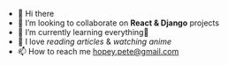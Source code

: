 - 👋 Hi there
- 👀 I’m looking to collaborate on **React & Django** projects
- 🌱 I’m currently learning everything🤣
- 💞️ I love *reading articles* & *watching anime*
- 📫 How to reach me hopey.pete@gmail.com

<!---
Achiengy/Achiengy is a ✨ special ✨ repository because its `README.md` (this file) appears on your GitHub profile.
You can click the Preview link to take a look at your changes.
--->
